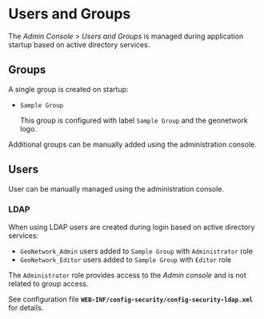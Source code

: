 # Users and Groups

The *Admin Console > Users and Groups* is managed during application startup based on
active directory services.

## Groups

A single group is created on startup:

-   `Sample Group`

    This group is configured with label `Sample Group` and
    the geonetwork logo.

Additional groups can be manually added using the administration
console.

## Users

User can be manually managed using the administration console.

### LDAP

When using LDAP users are created during login based on active directory
services:

-   `GeoNetwork_Admin` users added to `Sample Group` with `Administrator` role
-   `GeoNetwork_Editor` users added to `Sample Group` with `Editor` role

The `Administrator` role provides access to the *Admin console* and is not related to
group access.

See configuration file **``WEB-INF/config-security/config-security-ldap.xml``** for
details.

